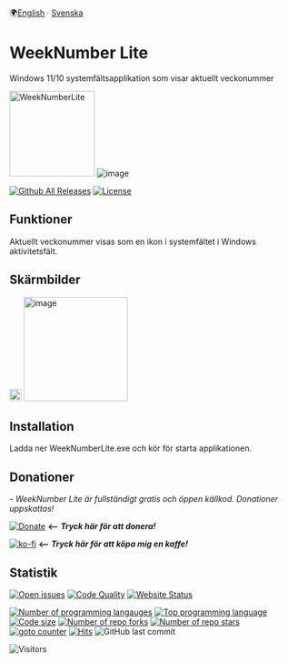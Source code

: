 🌍[English](README.md) ∙ [Svenska](README.sv-SE.md)

# WeekNumber Lite
Windows 11/10 systemfältsapplikation som visar aktuellt veckonummer

<img src="https://user-images.githubusercontent.com/2292809/120221521-d6a79580-c23e-11eb-99d1-be6210b43fcf.png" data-canonical-src="https://user-images.githubusercontent.com/2292809/120221521-d6a79580-c23e-11eb-99d1-be6210b43fcf.png" alt="WeekNumberLite" width="150" height="150" /> ![image](https://user-images.githubusercontent.com/2292809/121431601-e8451780-c979-11eb-9734-f30304c348d1.png)

[![Github All Releases](https://img.shields.io/github/downloads/voltura/WeekNumberLite/total.svg)]()
[![License](https://img.shields.io/badge/licence-MIT-green)]()

## Funktioner
Aktuellt veckonummer visas som en ikon i systemfältet i Windows aktivitetsfält.

## Skärmbilder
<img width="21" alt="image" src="https://user-images.githubusercontent.com/2292809/155431807-4d684e31-83a1-4d71-8e89-b7f0a0630199.png">

<img width="183" alt="image" src="https://user-images.githubusercontent.com/2292809/155431823-3d7e8518-f04d-4a4d-a923-18bf1a915ef8.png">


## Installation
Ladda ner WeekNumberLite.exe och kör för starta applikationen.

## Donationer
*- WeekNumber Lite är fullständigt gratis och öppen källkod. Donationer uppskattas!*

[![Donate](https://img.shields.io/badge/donate_via-paypal_or_card-blue)](https://www.paypal.com/donate?hosted_button_id=7PN65YXN64DBG) __⟵__ _**Tryck här för att donera!**_
   
[![ko-fi](https://ko-fi.com/img/githubbutton_sm.svg)](https://ko-fi.com/G2G74W5F8) __⟵__ _**Tryck här för att köpa mig en kaffe!**_

## Statistik
[![Open issues](https://img.shields.io/github/issues/voltura/WeekNumberLite)](https://github.com/voltura/WeekNumberLite/issues)
[![Code Quality](https://img.shields.io/github/workflow/status/voltura/WeekNumberLite/CodeQL)]()
[![Website Status](https://img.shields.io/website?url=https%3A%2F%2Fvoltura.github.io%2FWeekNumberLite%2F)]()

[![Number of programming langauges](https://img.shields.io/github/languages/count/voltura/WeekNumberLite)]()
[![Top programming language](https://img.shields.io/github/languages/top/voltura/WeekNumberLite)]()
[![Code size](https://img.shields.io/github/languages/code-size/voltura/WeekNumberLite)]()
[![Number of repo forks](https://img.shields.io/github/forks/voltura/WeekNumberLite)]()
[![Number of repo stars](https://img.shields.io/github/stars/voltura/WeekNumberLite)]()
[![goto counter](https://img.shields.io/github/search/voltura/WeekNumberLite/goto)]()
[![Hits](https://hits.seeyoufarm.com/api/count/incr/badge.svg?url=https%3A%2F%2Fgithub.com%2Fvoltura%2FWeekNumberLite%2Fhit-counter&count_bg=%2379C83D&title_bg=%23555555&icon=&icon_color=%23E7E7E7&title=hits&edge_flat=false)]()
![GitHub last commit](https://img.shields.io/github/last-commit/voltura/WeekNumberLite?color=red)

![Visitors](https://estruyf-github.azurewebsites.net/api/VisitorHit?user=volturaf&repo=WeekNumberLite&countColorcountColor&countColor=%235690f2)
